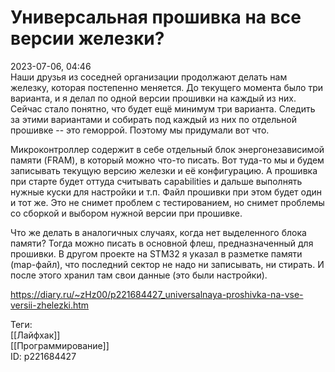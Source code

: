 Универсальная прошивка на все версии железки?
==============================================

   
 2023-07-06, 04:46   
   Наши друзья из соседней организации продолжают делать нам железку, которая постепенно меняется. До текущего момента было три варианта, и я делал по одной версии прошивки на каждый из них. Сейчас стало понятно, что будет ещё минимум три варианта. Следить за этими вариантами и собирать под каждый из них по отдельной прошивке -- это геморрой. Поэтому мы придумали вот что.   
   
 Микроконтроллер содержит в себе отдельный блок энергонезависимой памяти (FRAM), в который можно что-то писать. Вот туда-то мы и будем записывать текущую версию железки и её конфигурацию. А прошивка при старте будет оттуда считывать capabilities и дальше выполнять нужные куски для настройки и т.п. Файл прошивки при этом будет один и тот же. Это не снимет проблем с тестированием, но снимет проблемы со сборкой и выбором нужной версии при прошивке.   
   
 Что же делать в аналогичных случаях, когда нет выделенного блока памяти? Тогда можно писать в основной флеш, предназначенный для прошивки. В другом проекте на STM32 я указал в разметке памяти (map-файл), что последний сектор не надо ни записывать, ни стирать. И после этого хранил там свои данные (это были настройки).   
     
 <https://diary.ru/~zHz00/p221684427_universalnaya-proshivka-na-vse-versii-zhelezki.htm>   
   
 Теги:   
 [[Лайфхак]]   
 [[Программирование]]   
 ID: p221684427